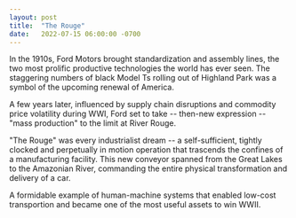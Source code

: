 ```yaml
--- 
layout: post
title:  "The Rouge"
date:   2022-07-15 06:00:00 -0700
---
```


In the 1910s, Ford Motors brought standardization and assembly lines, the two most prolific productive technologies the world has ever seen. The staggering numbers of black Model Ts rolling out of Highland Park was a symbol of the upcoming renewal of America. 

A few years later, influenced by supply chain disruptions and commodity price volatility during WWI, Ford set to take -- then-new expression -- "mass production" to the limit at River Rouge. 

"The Rouge" was every industrialist dream -- a self-sufficient, tightly clocked and perpetually in motion operation that trascends the confines of a manufacturing facility. This new conveyor spanned from the Great Lakes to the Amazonian River, commanding the entire physical transformation and delivery of a car.

A formidable example of human-machine systems that enabled low-cost transportion and became one of the most useful assets to win WWII. 
